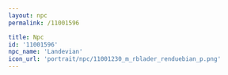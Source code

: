 ```yaml
---
layout: npc
permalink: /11001596

title: Npc
id: '11001596'
npc_name: 'Landevian'
icon_url: 'portrait/npc/11001230_m_rblader_renduebian_p.png'
---
```

